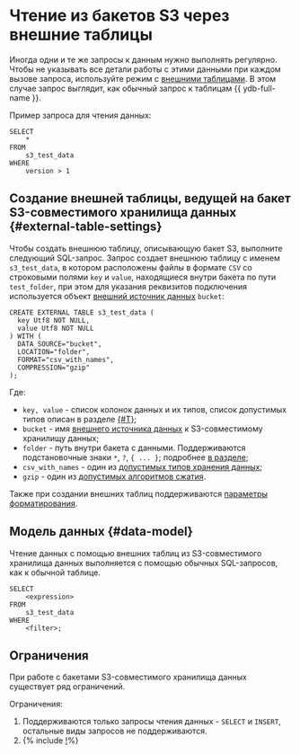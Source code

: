 # Чтение из бакетов S3 через внешние таблицы

Иногда одни и те же запросы к данным нужно выполнять регулярно. Чтобы не указывать все детали работы с этими данными при каждом вызове запроса, используйте режим с [внешними таблицами](../../datamodel/external_table.md). В этом случае запрос выглядит, как обычный запрос к таблицам {{ ydb-full-name }}.

Пример запроса для чтения данных:

```yql
SELECT
    *
FROM
    s3_test_data
WHERE
    version > 1
```

## Создание внешней таблицы, ведущей на бакет S3-совместимого хранилища данных {#external-table-settings}

Чтобы создать внешнюю таблицу, описывающую бакет S3, выполните следующий SQL-запрос. Запрос создает внешнюю таблицу с именем `s3_test_data`, в котором расположены файлы в формате `CSV` со строковыми полями `key` и `value`, находящиеся внутри бакета по пути `test_folder`, при этом для указания реквизитов подключения используется объект [внешний источник данных](../../datamodel/external_data_source.md) `bucket`:

```yql
CREATE EXTERNAL TABLE s3_test_data (
  key Utf8 NOT NULL,
  value Utf8 NOT NULL
) WITH (
  DATA_SOURCE="bucket",
  LOCATION="folder",
  FORMAT="csv_with_names",
  COMPRESSION="gzip"
);
```

Где:

- `key, value` - список колонок данных и их типов, список допустимых типов описан в разделе [{#T}](formats.md#types);
- `bucket` - имя [внешнего источника данных](../../datamodel/external_data_source.md) к S3-совместимому хранилищу данных;
- `folder` - путь внутри бакета с данными. Поддерживаются подстановочные знаки `*`, `?`, `{ ... }`; подробнее [в разделе](external_data_source.md#path_format);
- `csv_with_names` - один из [допустимых типов хранения данных](formats.md);
- `gzip` - один из [допустимых алгоритмов сжатия](formats.md#compression).

Также при создании внешних таблиц поддерживаются [параметры форматирования](external_data_source.md#format_settings).

## Модель данных {#data-model}

Чтение данных с помощью внешних таблиц из S3-совместимого хранилища данных выполняется с помощью обычных SQL-запросов, как к обычной таблице.

```yql
SELECT
    <expression>
FROM
    s3_test_data
WHERE
    <filter>;
```

## Ограничения

При работе с бакетами S3-совместимого хранилища данных существует ряд ограничений.

Ограничения:

1. Поддерживаются только запросы чтения данных - `SELECT` и `INSERT`, остальные виды запросов не поддерживаются.
1. {% include [!](../_includes/datetime_limits.md)%}
